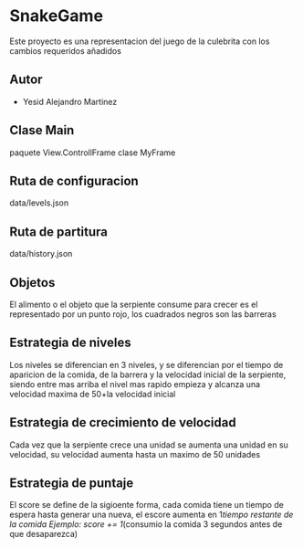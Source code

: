 # SnakeGame
Este proyecto es una representacion del juego de la culebrita con los cambios requeridos añadidos

## Autor
- Yesid Alejandro Martinez

## Clase Main
paquete View.ControllFrame
clase MyFrame

## Ruta de configuracion
data/levels.json

## Ruta de partitura
data/history.json

## Objetos
El alimento o el objeto que la serpiente consume para crecer es el representado por un punto rojo, los cuadrados negros son las barreras

## Estrategia de niveles
Los niveles se diferencian en 3 niveles, y se diferencian por el tiempo de aparicion de la comida, de la barrera y la velocidad inicial de la serpiente, siendo entre mas arriba el nivel mas rapido empieza y alcanza una velocidad maxima de 50+la velocidad inicial

## Estrategia de crecimiento de velocidad
Cada vez que la serpiente crece una unidad se aumenta una unidad en su velocidad, su velocidad aumenta hasta un maximo de 50 unidades

## Estrategia de puntaje
El score se define de la sigioente forma, cada comida tiene un tiempo de espera hasta generar una nueva, el escore aumenta en 1*tiempo restante de la comida
Ejemplo: score += 1*(consumio la comida 3 segundos antes de que desaparezca) 


